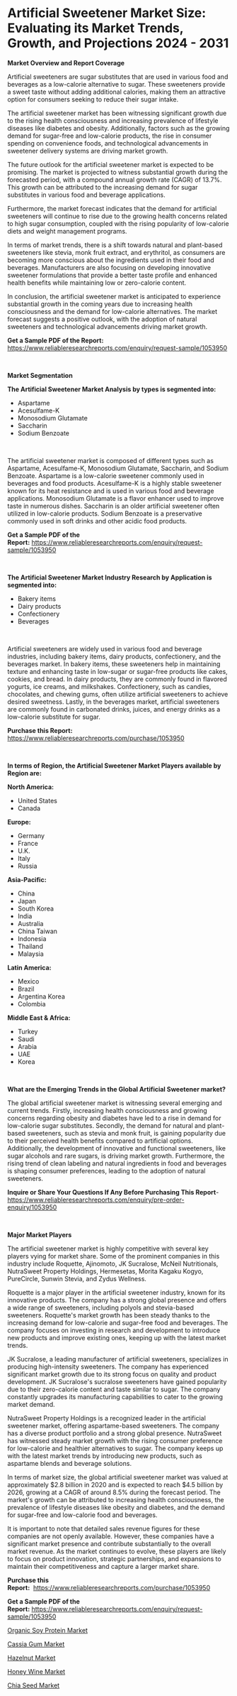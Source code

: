 <p><h1>Artificial Sweetener Market Size: Evaluating its Market Trends, Growth, and Projections 2024 - 2031</h1></p><p><strong>Market Overview and Report Coverage</strong></p>
<p><p>Artificial sweeteners are sugar substitutes that are used in various food and beverages as a low-calorie alternative to sugar. These sweeteners provide a sweet taste without adding additional calories, making them an attractive option for consumers seeking to reduce their sugar intake.</p><p>The artificial sweetener market has been witnessing significant growth due to the rising health consciousness and increasing prevalence of lifestyle diseases like diabetes and obesity. Additionally, factors such as the growing demand for sugar-free and low-calorie products, the rise in consumer spending on convenience foods, and technological advancements in sweetener delivery systems are driving market growth.</p><p>The future outlook for the artificial sweetener market is expected to be promising. The market is projected to witness substantial growth during the forecasted period, with a compound annual growth rate (CAGR) of 13.7%. This growth can be attributed to the increasing demand for sugar substitutes in various food and beverage applications.</p><p>Furthermore, the market forecast indicates that the demand for artificial sweeteners will continue to rise due to the growing health concerns related to high sugar consumption, coupled with the rising popularity of low-calorie diets and weight management programs.</p><p>In terms of market trends, there is a shift towards natural and plant-based sweeteners like stevia, monk fruit extract, and erythritol, as consumers are becoming more conscious about the ingredients used in their food and beverages. Manufacturers are also focusing on developing innovative sweetener formulations that provide a better taste profile and enhanced health benefits while maintaining low or zero-calorie content.</p><p>In conclusion, the artificial sweetener market is anticipated to experience substantial growth in the coming years due to increasing health consciousness and the demand for low-calorie alternatives. The market forecast suggests a positive outlook, with the adoption of natural sweeteners and technological advancements driving market growth.</p></p>
<p><strong>Get a Sample PDF of the Report:</strong> <a href="https://www.reliableresearchreports.com/enquiry/request-sample/1053950">https://www.reliableresearchreports.com/enquiry/request-sample/1053950</a></p>
<p>&nbsp;</p>
<p><strong>Market Segmentation</strong></p>
<p><strong>The Artificial Sweetener Market Analysis by types is segmented into:</strong></p>
<p><ul><li>Aspartame</li><li>Acesulfame-K</li><li>Monosodium Glutamate</li><li>Saccharin</li><li>Sodium Benzoate</li></ul></p>
<p>&nbsp;</p>
<p><p>The artificial sweetener market is composed of different types such as Aspartame, Acesulfame-K, Monosodium Glutamate, Saccharin, and Sodium Benzoate. Aspartame is a low-calorie sweetener commonly used in beverages and food products. Acesulfame-K is a highly stable sweetener known for its heat resistance and is used in various food and beverage applications. Monosodium Glutamate is a flavor enhancer used to improve taste in numerous dishes. Saccharin is an older artificial sweetener often utilized in low-calorie products. Sodium Benzoate is a preservative commonly used in soft drinks and other acidic food products.</p></p>
<p><strong>Get a Sample PDF of the Report:</strong>&nbsp;<a href="https://www.reliableresearchreports.com/enquiry/request-sample/1053950">https://www.reliableresearchreports.com/enquiry/request-sample/1053950</a></p>
<p>&nbsp;</p>
<p><strong>The Artificial Sweetener Market Industry Research by Application is segmented into:</strong></p>
<p><ul><li>Bakery items</li><li>Dairy products</li><li>Confectionery</li><li>Beverages</li></ul></p>
<p>&nbsp;</p>
<p><p>Artificial sweeteners are widely used in various food and beverage industries, including bakery items, dairy products, confectionery, and the beverages market. In bakery items, these sweeteners help in maintaining texture and enhancing taste in low-sugar or sugar-free products like cakes, cookies, and bread. In dairy products, they are commonly found in flavored yogurts, ice creams, and milkshakes. Confectionery, such as candies, chocolates, and chewing gums, often utilize artificial sweeteners to achieve desired sweetness. Lastly, in the beverages market, artificial sweeteners are commonly found in carbonated drinks, juices, and energy drinks as a low-calorie substitute for sugar.</p></p>
<p><strong>Purchase this Report:</strong>&nbsp; <a href="https://www.reliableresearchreports.com/purchase/1053950">https://www.reliableresearchreports.com/purchase/1053950</a></p>
<p>&nbsp;</p>
<p><strong>In terms of Region, the Artificial Sweetener Market Players available by Region are:</strong></p>
<p>
    <p> <strong> North America: </strong>
        <ul>
            <li>United States</li>
            <li>Canada</li>
        </ul>
        </p> 
    <p> <strong> Europe: </strong>
        <ul>
            <li>Germany</li>
            <li>France</li>
            <li>U.K.</li>
            <li>Italy</li>
            <li>Russia</li>
        </ul>
        </p> 
    <p> <strong> Asia-Pacific: </strong>
        <ul>
            <li>China</li>
            <li>Japan</li>
            <li>South Korea</li>
            <li>India</li>
            <li>Australia</li>
            <li>China Taiwan</li>
            <li>Indonesia</li>
            <li>Thailand</li>
            <li>Malaysia</li>
        </ul>
        </p> 
    <p> <strong> Latin America: </strong>
        <ul>
            <li>Mexico</li>
            <li>Brazil</li>
            <li>Argentina Korea</li>
            <li>Colombia</li>
        </ul>
        </p> 
    <p> <strong> Middle East & Africa: </strong>
        <ul>
            <li>Turkey</li>
            <li>Saudi</li>
            <li>Arabia</li>
            <li>UAE</li>
            <li>Korea</li>
        </ul>
    </p>
    </p>
<p>&nbsp;</p>
<p><strong>What are the Emerging Trends in the Global Artificial Sweetener market?</strong></p>
<p><p>The global artificial sweetener market is witnessing several emerging and current trends. Firstly, increasing health consciousness and growing concerns regarding obesity and diabetes have led to a rise in demand for low-calorie sugar substitutes. Secondly, the demand for natural and plant-based sweeteners, such as stevia and monk fruit, is gaining popularity due to their perceived health benefits compared to artificial options. Additionally, the development of innovative and functional sweeteners, like sugar alcohols and rare sugars, is driving market growth. Furthermore, the rising trend of clean labeling and natural ingredients in food and beverages is shaping consumer preferences, leading to the adoption of natural sweeteners.</p></p>
<p><strong>Inquire or Share Your Questions If Any Before Purchasing This Report</strong>- <a href="https://www.reliableresearchreports.com/enquiry/pre-order-enquiry/1053950">https://www.reliableresearchreports.com/enquiry/pre-order-enquiry/1053950</a></p>
<p>&nbsp;</p>
<p><strong>Major Market Players</strong></p>
<p><p>The artificial sweetener market is highly competitive with several key players vying for market share. Some of the prominent companies in this industry include Roquette, Ajinomoto, JK Sucralose, McNeil Nutritionals, NutraSweet Property Holdings, Hermesetas, Morita Kagaku Kogyo, PureCircle, Sunwin Stevia, and Zydus Wellness.</p><p>Roquette is a major player in the artificial sweetener industry, known for its innovative products. The company has a strong global presence and offers a wide range of sweeteners, including polyols and stevia-based sweeteners. Roquette's market growth has been steady thanks to the increasing demand for low-calorie and sugar-free food and beverages. The company focuses on investing in research and development to introduce new products and improve existing ones, keeping up with the latest market trends.</p><p>JK Sucralose, a leading manufacturer of artificial sweeteners, specializes in producing high-intensity sweeteners. The company has experienced significant market growth due to its strong focus on quality and product development. JK Sucralose's sucralose sweeteners have gained popularity due to their zero-calorie content and taste similar to sugar. The company constantly upgrades its manufacturing capabilities to cater to the growing market demand.</p><p>NutraSweet Property Holdings is a recognized leader in the artificial sweetener market, offering aspartame-based sweeteners. The company has a diverse product portfolio and a strong global presence. NutraSweet has witnessed steady market growth with the rising consumer preference for low-calorie and healthier alternatives to sugar. The company keeps up with the latest market trends by introducing new products, such as aspartame blends and beverage solutions.</p><p>In terms of market size, the global artificial sweetener market was valued at approximately $2.8 billion in 2020 and is expected to reach $4.5 billion by 2026, growing at a CAGR of around 8.5% during the forecast period. The market's growth can be attributed to increasing health consciousness, the prevalence of lifestyle diseases like obesity and diabetes, and the demand for sugar-free and low-calorie food and beverages.</p><p>It is important to note that detailed sales revenue figures for these companies are not openly available. However, these companies have a significant market presence and contribute substantially to the overall market revenue. As the market continues to evolve, these players are likely to focus on product innovation, strategic partnerships, and expansions to maintain their competitiveness and capture a larger market share.</p></p>
<p><strong>Purchase this Report:</strong>&nbsp;&nbsp;<a href="https://www.reliableresearchreports.com/purchase/1053950">https://www.reliableresearchreports.com/purchase/1053950</a></p>
<p></p>
<p><strong>Get a Sample PDF of the Report:</strong>&nbsp;<a href="https://www.reliableresearchreports.com/enquiry/request-sample/1053950">https://www.reliableresearchreports.com/enquiry/request-sample/1053950</a></p>
<p><p><a href="https://github.com/rahu1502/Market-Research-Report-List-2/blob/main/organic-soy-protein-market.md">Organic Soy Protein Market</a></p><p><a href="https://github.com/rahu1501/Market-Research-Report-List-2/blob/main/cassia-gum-market.md">Cassia Gum Market</a></p><p><a href="https://github.com/rahu1503/Market-Research-Report-List-2/blob/main/hazelnut-market.md">Hazelnut Market</a></p><p><a href="https://github.com/rahu1505/Market-Research-Report-List-2/blob/main/honey-wine-market.md">Honey Wine Market</a></p><p><a href="https://github.com/rahu1506/Market-Research-Report-List-2/blob/main/chia-seed-market.md">Chia Seed Market</a></p></p>